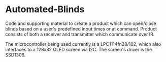 # Automated-Blinds

Code and supporting material to create a product which can open/close blinds based on a user's predefined input times or at command. Product consists of both a receiver and transmitter which communicate over IR.

The microcontroller being used currently is a LPC1114fn28/102, which also interfaces to a 128x32 OLED screen via I2C. The screen's driver is the SSD1306.
